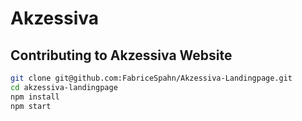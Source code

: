 # Akzessiva
## Contributing to Akzessiva Website

```sh
git clone git@github.com:FabriceSpahn/Akzessiva-Landingpage.git
cd akzessiva-landingpage
npm install
npm start
```
